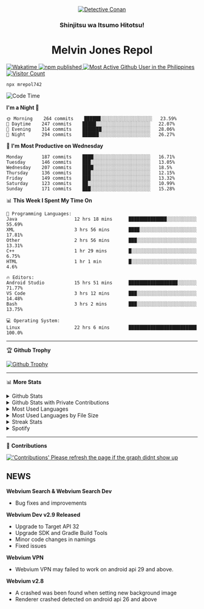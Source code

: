 <p align="center">

<a href="https://mrepol742.github.io">
  <img alt="Detective Conan" src="https://mrepol742-gif-randomizer.vercel.app/api/" /> 
  </a> 
  <h3 align="center">Shinjitsu wa Itsumo Hitotsu!</h3>
  <h1 align="center">Melvin Jones Repol</h1>
  <a href="https://mrepol742.github.io">
   <img alt="Wakatime" src="https://github.com/mrepol742/mrepol742/actions/workflows/README.yml/badge.svg" /> 
  <img alt="npm published" src="https://github.com/mrepol742/mrepol742/actions/workflows/npmjs.yml/badge.svg"/>
    <img alt="Most Active Github User in the Philippines" src="https://enibdhv97zm33sz.m.pipedream.net" /> 
     <img alt="Visitor Count" src="https://visitor-badge.glitch.me/badge?page_id=mrepol742" /> 
  </a>
</p>

~~~
npx mrepol742
~~~

[comment]: <> (This is a automated generated Data from github action workflow)
[comment]: <> (START OF GENERATED DATA)

<!--START_SECTION:waka-->
![Code Time](http://img.shields.io/badge/Code%20Time-0%20secs-blue)

**I'm a Night 🦉** 

```text
🌞 Morning    264 commits    ██████░░░░░░░░░░░░░░░░░░░   23.59% 
🌆 Daytime    247 commits    █████░░░░░░░░░░░░░░░░░░░░   22.07% 
🌃 Evening    314 commits    ███████░░░░░░░░░░░░░░░░░░   28.06% 
🌙 Night      294 commits    ██████░░░░░░░░░░░░░░░░░░░   26.27%

```
📅 **I'm Most Productive on Wednesday** 

```text
Monday       187 commits    ████░░░░░░░░░░░░░░░░░░░░░   16.71% 
Tuesday      146 commits    ███░░░░░░░░░░░░░░░░░░░░░░   13.05% 
Wednesday    207 commits    ████░░░░░░░░░░░░░░░░░░░░░   18.5% 
Thursday     136 commits    ███░░░░░░░░░░░░░░░░░░░░░░   12.15% 
Friday       149 commits    ███░░░░░░░░░░░░░░░░░░░░░░   13.32% 
Saturday     123 commits    ██░░░░░░░░░░░░░░░░░░░░░░░   10.99% 
Sunday       171 commits    ███░░░░░░░░░░░░░░░░░░░░░░   15.28%

```


📊 **This Week I Spent My Time On** 

```text
💬 Programming Languages: 
Java                     12 hrs 18 mins      ██████████████░░░░░░░░░░░   55.69% 
XML                      3 hrs 56 mins       ████░░░░░░░░░░░░░░░░░░░░░   17.81% 
Other                    2 hrs 56 mins       ███░░░░░░░░░░░░░░░░░░░░░░   13.31% 
C++                      1 hr 29 mins        █░░░░░░░░░░░░░░░░░░░░░░░░   6.75% 
HTML                     1 hr 1 min          █░░░░░░░░░░░░░░░░░░░░░░░░   4.6%

🔥 Editors: 
Android Studio           15 hrs 51 mins      ██████████████████░░░░░░░   71.77% 
VS Code                  3 hrs 12 mins       ███░░░░░░░░░░░░░░░░░░░░░░   14.48% 
Bash                     3 hrs 2 mins        ███░░░░░░░░░░░░░░░░░░░░░░   13.75%

💻 Operating System: 
Linux                    22 hrs 6 mins       █████████████████████████   100.0%

```


<!--END_SECTION:waka-->

[comment]: <> (END OF GENERATED DATA)

<p>
  
  <hr>

🏆 **Github Trophy**
  
<a href="https://mrepol742.github.io">
<img alt="Github Trophy" src="https://github-profile-trophy.vercel.app/?username=mrepol742&theme=gruvbox">
</a>
</p>

<p>
  
   <hr>

📊 **More Stats**
  
<details>
  <summary>Github Stats</summary>
  <br>
  <a href="https://mrepol742.github.io">
  <img alt="Github Stats" src="https://github-readme-stats.vercel.app/api?username=mrepol742&show_icons=true&count_private=true&theme=gruvbox&include_all_commits=true">
</a>  
  
</details> 
  
  <details>
  <summary>Github Stats with Private Contributions</summary>
  <br>
 <a href="https://mrepol742.github.io">
<img alt="Github Stats with Private Contributions" src="https://mrepol742.github.io/github-stats/generated/overview.svg">
</a>
</details>
  
<details>
  <summary>Most Used Languages</summary>
  <br>
 <a href="https://mrepol742.github.io">
<img alt="Most Used Languages" src="https://github-readme-stats.vercel.app/api/top-langs/?username=mrepol742&layout=compact&include_all_commits=true&&count_private=true&langs_count=20&theme=gruvbox">
</a>
</details>

 <details>
  <summary>Most Used Languages by File Size</summary>
  <br>
 <a href="https://mrepol742.github.io">
<img alt="Most Used Languages by File Size" src="https://mrepol742.github.io/github-stats/generated/languages.svg">
</a>
</details>

<details>
  <summary>Streak Stats</summary>
  <br>
<a href="https://mrepol742.github.io">
<img alt="'Streak Stats' Please refresh the page if the stats didnt show up" src="https://mrepol742-streak-stats.herokuapp.com/?user=mrepol742&theme=gruvbox">
</a>
</p>
</details>
<details>
  <summary>Spotify</summary>
  <br>
<a href="https://mrepol742.github.io">
<img alt="Spotify" src="https://spotify-recently-played-readme.vercel.app/api?user=7xx9e7hwq1qyown0m4ut78pcz&count=10&unique=true">
</a>
</p>
</details>

 <hr>

📜 **Contributions**
  
<a href="https://mrepol742.github.io">
<img alt="'Contributions' Please refresh the page if the graph didnt show up" src="https://mrepol742-activity-graph.herokuapp.com/graph?username=mrepol742&theme=github&hide_border=true">
</a>
</p>


## NEWS
**Webvium Search & Webvium Search Dev**
- Bug fixes and improvements

**Webvium Dev v2.9 Released**
- Upgrade to Target API 32
- Upgrade SDK and Gradle Build Tools
- Minor code changes in namings
- Fixed issues

**Webvium VPN**
- Webvium VPN may failed to work on android api 29 and above.

**Webvium v2.8**
- A crashed was been found when setting new background image
- Renderer crashed detected on android api 26 and above
